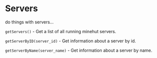 # Servers
do things with servers...

`getServers()` - Get a list of all running minehut servers.

`getServerByID(server_id)` - Get information about a server by id.

`getServerByName(server_name)` - Get information about a server by name.